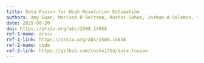 ```yaml
---
title: Data Fusion for High-Resolution Estimation
authors: Amy Guan, Marissa B Reitsma, Roshni Sahoo, Joshua A Salomon, Stefan Wager
date: 2025-08-20
doi: https://arxiv.org/abs/2508.14858
ref-1-name: arxiv
ref-1-link: https://arxiv.org/abs/2508.14858
ref-2-name: code
ref-2-link: https://github.com/roshni714/data_fusion
---
```


